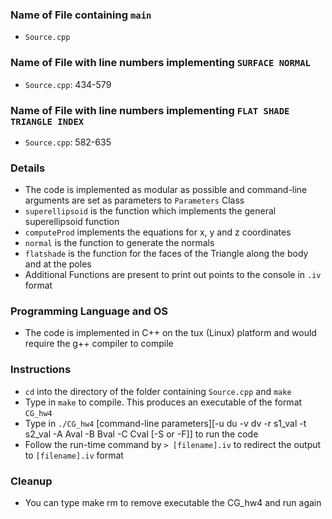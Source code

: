 
### Name of File containing `main`
* `Source.cpp`

### Name of File with line numbers implementing `SURFACE NORMAL`
* `Source.cpp`: 434-579

### Name of File with line numbers implementing `FLAT SHADE TRIANGLE INDEX`
* `Source.cpp`: 582-635

### Details
* The code is implemented as modular as possible and command-line arguments are set as parameters to `Parameters` Class
* `superellipsoid` is the function which implements the general superellipsoid function
* `computeProd` implements the equations for x, y and z coordinates
* `normal` is the function to generate the normals
* `flatshade` is the function for the faces of the Triangle along the body and at the poles
* Additional Functions are present to print out points to the console in `.iv` format

### Programming Language and OS 
* The code is implemented in C++ on the tux (Linux) platform and would require the g++ compiler to compile

### Instructions
* `cd` into the directory of the folder containing `Source.cpp` and `make`
* Type in `make` to compile. This produces an executable of the format `CG_hw4`
* Type in `./CG_hw4` [command-line parameters][-u du -v dv -r s1_val -t s2_val -A Aval -B  Bval -C Cval [-S or -F]] to run the code
* Follow the run-time command by `> [filename].iv` to redirect the output to `[filename].iv` format

### Cleanup
* You can type make rm to remove executable the CG_hw4 and run again
